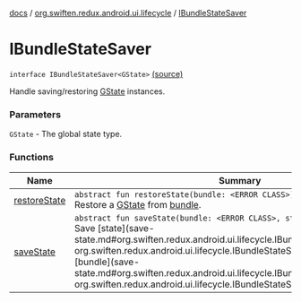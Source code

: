 [docs](../../index.md) / [org.swiften.redux.android.ui.lifecycle](../index.md) / [IBundleStateSaver](./index.md)

# IBundleStateSaver

`interface IBundleStateSaver<GState>` [(source)](https://github.com/protoman92/KotlinRedux/tree/master/android/android-lifecycle/src/main/java/org/swiften/redux/android/ui/lifecycle/AndroidActivity.kt#L27)

Handle saving/restoring [GState](index.md#GState) instances.

### Parameters

`GState` - The global state type.

### Functions

| Name | Summary |
|---|---|
| [restoreState](restore-state.md) | `abstract fun restoreState(bundle: <ERROR CLASS>): `[`GState`](index.md#GState)`?`<br>Restore a [GState](index.md#GState) from [bundle](restore-state.md#org.swiften.redux.android.ui.lifecycle.IBundleStateSaver$restoreState()/bundle). |
| [saveState](save-state.md) | `abstract fun saveState(bundle: <ERROR CLASS>, state: `[`GState`](index.md#GState)`): `[`Unit`](https://kotlinlang.org/api/latest/jvm/stdlib/kotlin/-unit/index.html)<br>Save [state](save-state.md#org.swiften.redux.android.ui.lifecycle.IBundleStateSaver$saveState(, org.swiften.redux.android.ui.lifecycle.IBundleStateSaver.GState)/state) to [bundle](save-state.md#org.swiften.redux.android.ui.lifecycle.IBundleStateSaver$saveState(, org.swiften.redux.android.ui.lifecycle.IBundleStateSaver.GState)/bundle). |
